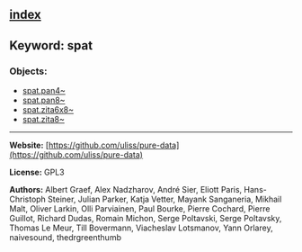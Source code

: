 [index](../index.html)
---

## Keyword: spat

### Objects:
* [spat.pan4~](../spat.pan4~.html)
* [spat.pan8~](../spat.pan8~.html)
* [spat.zita6x8~](../spat.zita6x8~.html)
* [spat.zita8~](../spat.zita8~.html)

---
**Website:** [https://github.com/uliss/pure-data](https://github.com/uliss/pure-data)

**License:** GPL3

**Authors:** Albert Graef, Alex Nadzharov, André Sier, Eliott Paris, Hans-Christoph Steiner, Julian Parker, Katja Vetter, Mayank Sanganeria, Mikhail Malt, Oliver Larkin, Olli Parviainen, Paul Bourke, Pierre Cochard, Pierre Guillot, Richard Dudas, Romain Michon, Serge Poltavski, Serge Poltavsky, Thomas Le Meur, Till Bovermann, Viacheslav Lotsmanov, Yann Orlarey, naivesound, thedrgreenthumb

